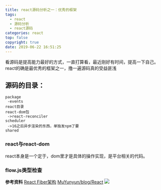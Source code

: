 ```yaml
---
title: react源码分析之一：优秀的框架
tags:
  - react
  - 源码分析
  - react源码
categories: react
top: false
copyright: true
date: 2019-06-22 16:51:25
---
```

看源码是提高能力最好的方式，一直打算看，最近刚好有时间，提高一下自己。react的确是最优秀的框架之一，撸一遍源码真的受益匪浅
<!--more-->
## 源码的目录：
```
package
 -events
react目录
react-dom包
 ->react-reconciler
scheduler
 ->16之后异步渲染的东西，单独发npm了要
shared
```

### react与react-dom
react本身是一个定于，dom里才是具体的操作实现，是平台相关的代码。

### flow.js类型检查


**参考资料**
[React Fiber架构](https://zhuanlan.zhihu.com/p/37095662)
[MuYunyun/blog/React](https://github.com/MuYunyun/blog/tree/master/React)
![](http://static.zhyjor.com/wexin.png)
